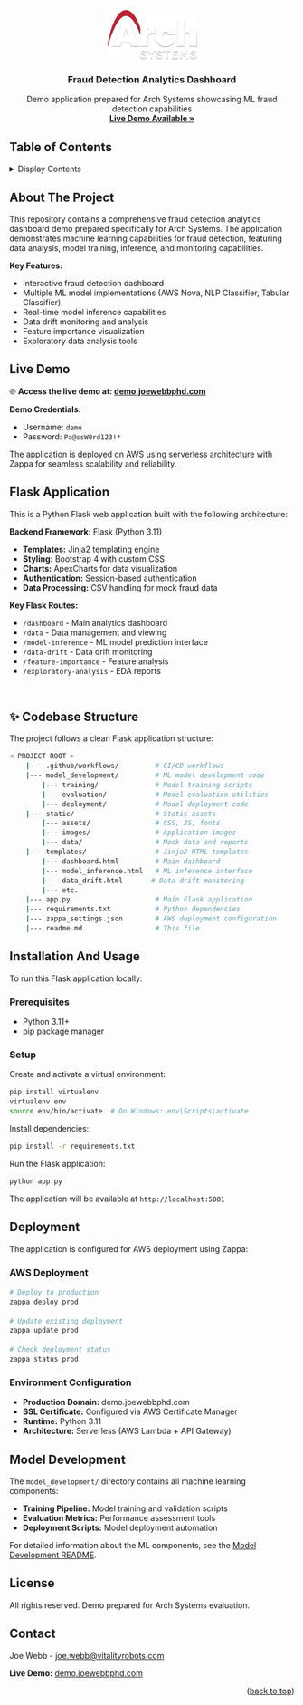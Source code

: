 <div id="top"></div>

<!-- PROJECT LOGO -->
<br />
<div align="center">
  <a href="#">
    <img src="static/images/arch.png" alt="Logo">
  </a>

<h3 align="center">Fraud Detection Analytics Dashboard</h3>

  <p align="center">
    Demo application prepared for Arch Systems showcasing ML fraud detection capabilities
    <br />
    <a href="https://demo.joewebbphd.com"><strong>Live Demo Available »</strong></a>
    <br />
  </p>
</div>

<!-- TABLE OF CONTENTS -->
## Table of Contents
<details>
  <summary>Display Contents</summary>
  <hr>
  <ol>
    <li><a href="#about-the-project">About The Project</a></li>
    <li><a href="#live-demo">Live Demo</a></li>
    <li><a href="#flask-application">Flask Application</a></li>
    <li><a href="#codebase-structure">Codebase Structure</a></li>
    <li><a href="#installation-and-usage">Installation</a></li>
    <li><a href="#deployment">Deployment</a></li>
    <li><a href="#model-development">Model Development</a></li>
    <li><a href="#contact">Contact</a></li>
  </ol>
</details>

<!-- ABOUT THE PROJECT -->
## About The Project
This repository contains a comprehensive fraud detection analytics dashboard demo prepared specifically for Arch Systems. The application demonstrates machine learning capabilities for fraud detection, featuring data analysis, model training, inference, and monitoring capabilities.

**Key Features:**
- Interactive fraud detection dashboard
- Multiple ML model implementations (AWS Nova, NLP Classifier, Tabular Classifier)
- Real-time model inference capabilities
- Data drift monitoring and analysis
- Feature importance visualization
- Exploratory data analysis tools

## Live Demo
🌐 **Access the live demo at: [demo.joewebbphd.com](https://demo.joewebbphd.com)**

**Demo Credentials:**
- Username: `demo`
- Password: `Pa@ssW0rd123!*`

The application is deployed on AWS using serverless architecture with Zappa for seamless scalability and reliability.

## Flask Application
This is a Python Flask web application built with the following architecture:

**Backend Framework:** Flask (Python 3.11)
- **Templates:** Jinja2 templating engine
- **Styling:** Bootstrap 4 with custom CSS
- **Charts:** ApexCharts for data visualization
- **Authentication:** Session-based authentication
- **Data Processing:** CSV handling for mock fraud data

**Key Flask Routes:**
- `/dashboard` - Main analytics dashboard
- `/data` - Data management and viewing
- `/model-inference` - ML model prediction interface
- `/data-drift` - Data drift monitoring
- `/feature-importance` - Feature analysis
- `/exploratory-analysis` - EDA reports

<br />

<!-- codebase-structure -->
## ✨ Codebase Structure

The project follows a clean Flask application structure:

```bash
< PROJECT ROOT >
    |--- .github/workflows/         # CI/CD workflows
    |--- model_development/         # ML model development code
        |--- training/              # Model training scripts
        |--- evaluation/            # Model evaluation utilities
        |--- deployment/            # Model deployment code
    |--- static/                    # Static assets
        |--- assets/                # CSS, JS, fonts
        |--- images/                # Application images
        |--- data/                  # Mock data and reports
    |--- templates/                 # Jinja2 HTML templates
        |--- dashboard.html         # Main dashboard
        |--- model_inference.html   # ML inference interface
        |--- data_drift.html       # Data drift monitoring
        |--- etc.
    |--- app.py                     # Main Flask application
    |--- requirements.txt           # Python dependencies
    |--- zappa_settings.json        # AWS deployment configuration
    |--- readme.md                  # This file
```

## Installation And Usage
To run this Flask application locally:

### Prerequisites
- Python 3.11+
- pip package manager

### Setup
Create and activate a virtual environment:
```bash
pip install virtualenv
virtualenv env
source env/bin/activate  # On Windows: env\Scripts\activate
```

Install dependencies:
```bash
pip install -r requirements.txt
```

Run the Flask application:
```bash
python app.py
```

The application will be available at `http://localhost:5001`

## Deployment
The application is configured for AWS deployment using Zappa:

### AWS Deployment
```bash
# Deploy to production
zappa deploy prod

# Update existing deployment
zappa update prod

# Check deployment status
zappa status prod
```

### Environment Configuration
- **Production Domain:** demo.joewebbphd.com
- **SSL Certificate:** Configured via AWS Certificate Manager
- **Runtime:** Python 3.11
- **Architecture:** Serverless (AWS Lambda + API Gateway)

## Model Development
The `model_development/` directory contains all machine learning components:

- **Training Pipeline:** Model training and validation scripts
- **Evaluation Metrics:** Performance assessment tools
- **Deployment Scripts:** Model deployment automation

For detailed information about the ML components, see the [Model Development README](model_development/README.md).

<!-- LICENSE -->
## License
All rights reserved. Demo prepared for Arch Systems evaluation.

<!-- CONTACT -->
## Contact
Joe Webb - joe.webb@vitalityrobots.com

**Live Demo:** [demo.joewebbphd.com](https://demo.joewebbphd.com)

<p align="right">(<a href="#top">back to top</a>)</p>
